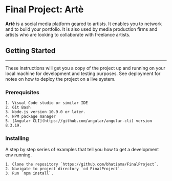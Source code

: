 # Final Project: Artè

**Artè** is a social media platform geared to artists. It enables you to network and to build your portfolio. It is also used by media production firms and artists who are looking to collaborate with freelance artists.

## Getting Started 
***
These instructions will get you a copy of the project up and running on your local machine for development and testing purposes. See deployment for notes on how to deploy the project on a live system.

### Prerequisites
    1. Visual Code studio or similar IDE
    2. Git Bash
    3. Node.js version 10.9.0 or later.
    4. NPM package manager
    5. [Angular CLI](https://github.com/angular/angular-cli) version 8.3.19.

### Installing
A step by step series of examples that tell you how to get a development env running.

    1. Clone the repository `https://github.com/bhatiama/FinalProject`.
    2. Navigate to project directory `cd FinalProject`.
    3. Run `npm install`.